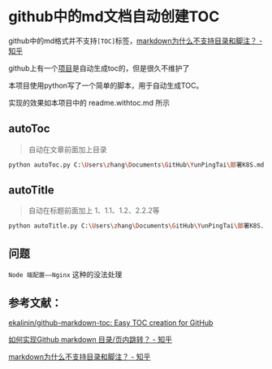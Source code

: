 # github中的md文档自动创建TOC

github中的md格式并不支持`[TOC]`标签，[markdown为什么不支持目录和脚注？ - 知乎](!https://www.zhihu.com/question/21907056)

github上有一个[项目](!https://github.com/ekalinin/github-markdown-toc)是自动生成toc的，但是很久不维护了

本项目使用python写了一个简单的脚本，用于自动生成TOC。

实现的效果如本项目中的 readme.withtoc.md 所示

## autoToc

> 自动在文章前面加上目录

```bash
python autoToc.py C:\Users\zhang\Documents\GitHub\YunPingTai\部署K8S.md
```

## autoTitle

> 自动在标题前面加上 1、1.1、1.2、2.2.2等

```bash
python autoTitle.py C:\Users\zhang\Documents\GitHub\YunPingTai\部署K8S.md
```

## 问题

`Node 端配置——Nginx`   这种的没法处理

## 参考文献：
[ekalinin/github-markdown-toc: Easy TOC creation for GitHub](!https://github.com/ekalinin/github-markdown-toc)

[如何实现Github markdown 目录/页内跳转？ - 知乎](!https://www.zhihu.com/question/58630229/answer/351692390)

[markdown为什么不支持目录和脚注？ - 知乎](!https://www.zhihu.com/question/21907056)


